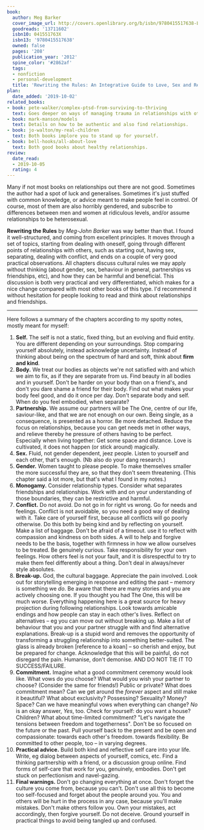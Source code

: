 ```yaml
---
book:
  author: Meg Barker
  cover_image_url: http://covers.openlibrary.org/b/isbn/9780415517638-L.jpg
  goodreads: '13711602'
  isbn10: 041551763X
  isbn13: '9780415517638'
  owned: false
  pages: '208'
  publication_year: '2012'
  spine_color: '#2862af'
  tags:
  - nonfiction
  - personal-development
  title: 'Rewriting the Rules: An Integrative Guide to Love, Sex and Relationships'
plan:
  date_added: '2019-10-02'
related_books:
- book: pete-walker/complex-ptsd-from-surviving-to-thriving
  text: Goes deeper on ways of managing trauma in relationships with others.
- book: mark-manson/models
  text: Details on how to be authentic and also find relationships.
- book: jo-walton/my-real-children
  text: Both books implore you to stand up for yourself.
- book: bell-hooks/all-about-love
  text: Both good books about healthy relationships.
review:
  date_read:
  - 2019-10-05
  rating: 4
---
```


Many if not most books on relationships out there are not good. Sometimes the author had a spot of luck and generalises.
Sometimes it's just stuffed with common knowledge, or advice meant to make people feel in control. Of course, most of
them are also horribly gendered, and subscribe to differences between men and women at ridiculous levels, and/or assume
relationships to be heterosexual.

**Rewriting the Rules** by *Meg-John Barker* was way better than that. I found it well-structured, and coming from
excellent principles. It moves through a set of topics, starting from dealing with oneself, going through different
points of relationships with others, such as starting out, having sex, separating, dealing with conflict, and ends on a
couple of very good practical observations. All chapters discuss cultural rules we may apply without thinking (about
gender, sex, behaviour in general, partnerships vs friendships, etc), and how they can be harmful and beneficial. This
discussion is both very practical and very differentiated, which makes for a nice change compared with most other books
of this type. I'd recommend it without hesitation for people looking to read and think about relationships and
friendships.

-----

Here follows a summary of the chapters according to my spotty notes, mostly meant for myself:

1. **Self.** The self is not a static, fixed thing, but an evolving and fluid entity. You are different depending on your
   surroundings. Stop comparing yourself absolutely, instead acknowledge uncertainty. Instead of thinking about being
   on the spectrum of hard and soft, think about **firm and kind**.
2. **Body.** We treat our bodies as objects we're not satisfied with and which we aim to fix, as if they are separate
   from us. Find beauty in all bodies and in yourself. Don't be harder on your body than on a friend's, and don't you
   dare shame a friend for their body. Find out what makes your body feel good, and do it once per day. Don't separate
   body and self. When do you feel embodied, when separate?
3. **Partnership.** We assume our partners will be The One, centre of our life, saviour-like, and that we are not enough
   on our own. Being single, as a consequence, is presented as a horror. Be more detached. Reduce the focus on
   relationships, because you can get needs met in other ways, and relieve thereby he pressure of others having to be
   perfect. Especially when living together: Get some space and distance. Love is cultivated, it does not happen (or
   stick around) magically.
4. **Sex.** Fluid, not gender dependent, jeez people. Listen to yourself and each other, that's enough. (Nb also do your
   dang research.)
5. **Gender.** Women taught to please people. To make themselves smaller the more successful they are, so that they
   don't seem threatening. (This chapter said a lot more, but that's what I found in my notes.)
6. **Monogamy.** Consider relationship types. Consider what separates friendships and relationships. Work with and on
   your understanding of those boundaries, they can be restrictive and harmful.
7. **Conflict.** Do not avoid. Do not go in for right vs wrong. Go for needs and feelings. Conflict is not avoidable, so
   you need a good way of dealing with it. Take care of yourself first, because all conflicts will go poorly otherwise.
   Do this both by being kind and by reflecting on yourself. Make a list of baggage. Don't be afraid of a timeout. use
   it to reflect with compassion and kindness on both sides. A will to help and forgive needs to be the basis, together
   with firmness in how we allow ourselves to be treated. Be genuinely curious. Take responsibility for your own
   feelings. How others feel is not your fault, and it is disrespectful to try to make them feel differently about a
   thing. Don't deal in always/never style absolutes.
8. **Break-up.** God, the cultural baggage. Appreciate the pain involved. Look out for storytelling emerging in response
   and editing the past – memory is something we *do*. Be aware that there are many stories and you are actively
   choosing one. If you thought you had The One, this will be much worse. Everything happening here is a great source
   for heavy projection during following relationships. Look towards amicable endings and how people can stay in each
   other's lives. Reflect on alternatives – eg you can move out without breaking up. Make a list of behaviour that you
   and your partner struggle with and find alternative explanations. Break-up is a stupid word and removes the
   opportunity of transforming a struggling relationship into something better-suited. The glass is already broken
   [reference to a koan] – so cherish and enjoy, but be prepared for change. Acknowledge that this will be painful, do
   not disregard the pain. Humanise, don't demonise. AND DO NOT TIE IT TO SUCCESS/FAILURE.
9. **Commitment.** Imagine what a good commitment ceremony would look like. What vows do you choose? What would you wish
   your partner to choose? (Consider the same for friends!) Public or private? What does commitment mean? Can we get
   around the *forever* aspect and still make it  beautiful? What about exclusivity? Possessing? Sexuality? Money?
   Space? Can we have meaningful vows when everything can change? *No* is an okay answer, *Yes*, too. Check for
   yourself: do you want a house? Children? What about time-limited commitment? "Let's navigate the tensions between
   freedom and togetherness". Don't be so focused on the future or the past. Pull yourself back to the present and be
   open and compassionate: towards each other's freedom. towards flexibility. Be committed to other people, too – in
   varying degrees.
10. **Practical advice.** Build both kind and reflective self care into your life. Write, eg dialog between aspects of
    yourself, comics, etc. Find a thinking partnership with a friend, or a discussion group online. Find forms of
    self-care that work for you, genuinely, embodies. Don't get stuck on perfectionism and navel-gazing.
11. **Final warnings.** Don't go changing everything at once. Don't forget the culture you come from, because you can't.
    Don't use all this to become too self-focused and forget about the people around you. You and others will be hurt in
    the process in any case, because you'll make mistakes. Don't make others follow you. Own your mistakes, act
    accordingly, then forgive yourself. Do not deceive. Ground yourself in practical things to avoid being tangled up
    and confused.
